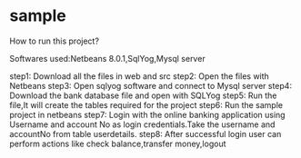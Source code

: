 # sample
How to run this project?

Softwares used:Netbeans 8.0.1,SqlYog,Mysql server

step1: Download all the files in web and src 
step2: Open the files with Netbeans
step3: Open sqlyog software and connect to Mysql server
step4: Download the bank database file and open with SQLYog 
step5: Run the file,It will create the tables required for the project
step6: Run the sample project in netbeans
step7: Login with the online banking application using Username and account No as login credentials.Take the username and accountNo from table userdetails.
step8: After successful login user can perform actions like check balance,transfer money,logout

